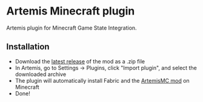 # Artemis Minecraft plugin

Artemis plugin for Minecraft Game State Integration.

## Installation

- Download the [latest release](https://github.com/urfour/ArtemisMC/releaseslatest) of the mod as a .zip file
- In Artemis, go to Settings -> Plugins, click "Import plugin", and select the downloaded archive
- The plugin will automatically install Fabric and the [ArtemisMC mod](https://github.com/urfour/ArtemisMC/releases) on Minecraft
- Done!
